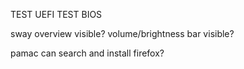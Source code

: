 TEST UEFI
TEST BIOS

sway overview visible?
volume/brightness bar visible?

pamac can search and install firefox?